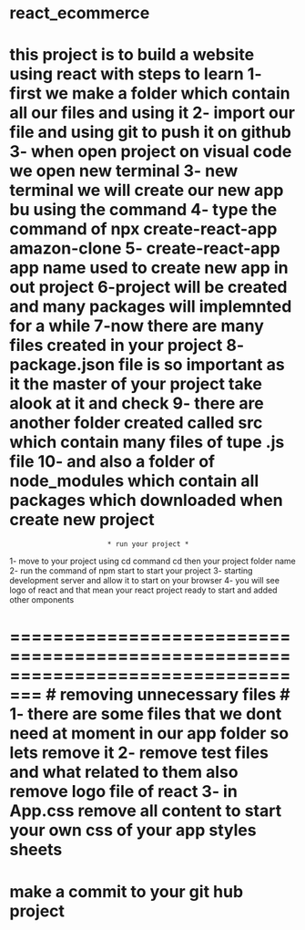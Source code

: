 # react_ecommerce
this project is to build a website using react with steps to learn 
1- first we make a folder which contain all our files and using it 
2- import our file and using git to push it on github
3- when open project on visual code we open new terminal 
3- new terminal we will create our new app bu using the command 
4- type the command of npx create-react-app 
amazon-clone 
5- create-react-app app name used to create new app in out project 
6-project will be created and many packages will implemnted for a while
7-now there are many files created in your project
8- package.json file is so important as it the master of your project take alook at it and check 
9- there are another folder created called src which contain many files of tupe .js file 
10- and also a folder of node_modules which contain all packages which downloaded when create new project 
=============================================================================

                            * run your project *
1- move to your project using cd command cd then your project folder name 
2- run the command of npm start to start your project 
3- starting development server and allow it to start on your browser
4- you will see logo of react and that mean your react project ready to start and added other omponents 

=================================================================================
                           # removing unnecessary files #
1- there are some files that we dont need at moment in our app folder so lets remove it 
2- remove test files and what related to them also remove logo file of react 
3- in App.css remove all content to start your own css of your app styles sheets
==============================================================================
make a commit to your git hub project 
======================================



                          


